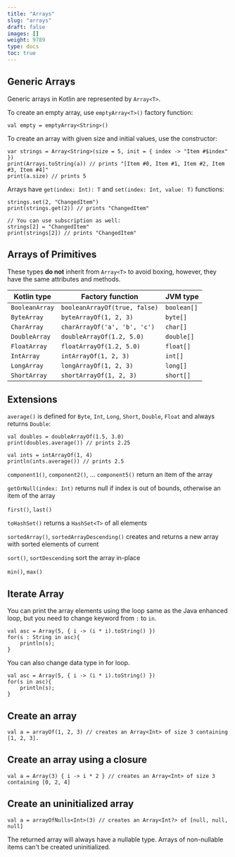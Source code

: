 ```yaml
---
title: "Arrays"
slug: "arrays"
draft: false
images: []
weight: 9789
type: docs
toc: true
---
```


## Generic Arrays
Generic arrays in Kotlin are represented by `Array<T>`.

To create an empty array, use `emptyArray<T>()` factory function:

    val empty = emptyArray<String>()

To create an array with given size and initial values, use the constructor:

    var strings = Array<String>(size = 5, init = { index -> "Item #$index" })
    print(Arrays.toString(a)) // prints "[Item #0, Item #1, Item #2, Item #3, Item #4]"
    print(a.size) // prints 5

Arrays have `get(index: Int): T` and  `set(index: Int, value: T)` functions:

    strings.set(2, "ChangedItem")
    print(strings.get(2)) // prints "ChangedItem"

    // You can use subscription as well:
    strings[2] = "ChangedItem"
    print(strings[2]) // prints "ChangedItem"



## Arrays of Primitives
These types **do not** inherit from `Array<T>` to avoid boxing, however, they have the same attributes and methods.

| Kotlin type    | Factory function              | JVM type    |
| -------------- | ----------------------------- | ----------- |
| `BooleanArray` | `booleanArrayOf(true, false)` | `boolean[]` |
| `ByteArray`    | `byteArrayOf(1, 2, 3)`        | `byte[]`    |
| `CharArray`    | `charArrayOf('a', 'b', 'c')`  | `char[]`    |
| `DoubleArray`  | `doubleArrayOf(1.2, 5.0)`     | `double[]`  |
| `FloatArray`   | `floatArrayOf(1.2, 5.0)`      | `float[]`   |
| `IntArray`     | `intArrayOf(1, 2, 3)`         | `int[]`     |
| `LongArray`    | `longArrayOf(1, 2, 3)`        | `long[]`    |
| `ShortArray`   | `shortArrayOf(1, 2, 3)`       | `short[]`   |

## Extensions
`average()` is defined for `Byte`, `Int`, `Long`, `Short`, `Double`, `Float` and always returns `Double`:

    val doubles = doubleArrayOf(1.5, 3.0)
    print(doubles.average()) // prints 2.25

    val ints = intArrayOf(1, 4)
    println(ints.average()) // prints 2.5


`component1()`, `component2()`, ... `component5()` return an item of the array

`getOrNull(index: Int)` returns null if index is out of bounds, otherwise an item of the array

`first()`, `last()`

`toHashSet()` returns a `HashSet<T>` of all elements

`sortedArray()`, `sortedArrayDescending()` creates and returns a new array with sorted elements of current

`sort()`, `sortDescending` sort the array in-place

`min()`, `max()`

## Iterate Array
You can print the array elements using the loop same as the Java enhanced loop, but you need to change keyword from `:` to `in`.

    val asc = Array(5, { i -> (i * i).toString() })
    for(s : String in asc){
        println(s);
    }

You can also change data type in for loop.

    val asc = Array(5, { i -> (i * i).toString() })
    for(s in asc){
        println(s);
    }

## Create an array
    val a = arrayOf(1, 2, 3) // creates an Array<Int> of size 3 containing [1, 2, 3].

## Create an array using a closure
    val a = Array(3) { i -> i * 2 } // creates an Array<Int> of size 3 containing [0, 2, 4]

## Create an uninitialized array
    val a = arrayOfNulls<Int>(3) // creates an Array<Int?> of [null, null, null]

The returned array will always have a nullable type. Arrays of non-nullable items can't be created uninitialized.

